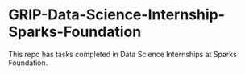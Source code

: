 # GRIP-Data-Science-Internship-Sparks-Foundation

This repo has tasks completed in Data Science Internships at Sparks Foundation.
